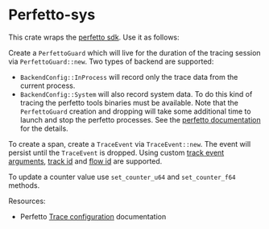 # Perfetto-sys
This crate wraps the [perfetto sdk](https://perfetto.dev/docs/instrumentation/tracing-sdk). Use it as follows:

Create a `PerfettoGuard` which will live for the duration of the tracing session via `PerfettoGuard::new`. Two types of backend are supported:
 - `BackendConfig::InProcess` will record only the trace data from the current process. 
 - `BackendConfig::System` will also record system data. To do this kind of tracing the perfetto tools binaries must be available. Note that the `PerfettoGuard` creation and dropping will take some additional time to launch and stop the perfetto processes.
See the [perfetto documentation](https://perfetto.dev/docs/quickstart/linux-tracing#capturing-a-trace) for the details.


To create a span, create a `TraceEvent` via `TraceEvent::new`. The event will persist until the `TraceEvent` is dropped. Using custom [track event arguments](https://perfetto.dev/docs/instrumentation/track-events#track-event-arguments), [track id](https://perfetto.dev/docs/instrumentation/track-events#tracks) and [flow id](https://perfetto.dev/docs/instrumentation/track-events#flows) are supported.

To update a counter value use `set_counter_u64` and `set_counter_f64` methods.

Resources:

* Perfetto [Trace configuration](https://perfetto.dev/docs/concepts/config) documentation
